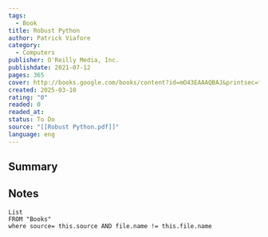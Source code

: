 ```yaml
---
tags:
  - Book
title: Robust Python
author: Patrick Viafore
category:
  - Computers
publisher: O'Reilly Media, Inc.
publishdate: 2021-07-12
pages: 365
cover: http://books.google.com/books/content?id=mO43EAAAQBAJ&printsec=frontcover&img=1&zoom=1&edge=curl&source=gbs_api
created: 2025-03-10
rating: "0"
readed: 0
readed_at: 
status: To Do
source: "[[Robust Python.pdf]]"
language: eng
---
```

## Summary


## Notes
```dataview
List 
FROM "Books"
where source= this.source AND file.name != this.file.name
```